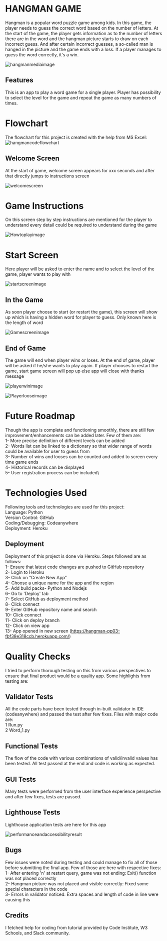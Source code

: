 
# HANGMAN GAME
Hangman is a popular word puzzle game among kids. In this game, the player needs to guess the correct 
word based on the number of letters. At the start of the game, the player gets information as to the 
number of letters there are in the word and the hangman picture starts to draw on each incorrect guess.
And after certain incorrect guesses, a so-called man is hanged in the picture and the game ends with a loss.
If a player manages to guess the word correctly, it's a win. 

![hangmanmediaimage](/images/mediascreen.png)

## Features
This is an app to play a word game for a single player. Player has possibility to select the level for the game and repeat the game as many numbers of times.

# Flowchart
The flowchart for this project is created with the help from MS Excel:
![hangmancodeflowchart](/images/flowchart.png)

## Welcome Screen
At the start of game, welcome screen appears for xxx seconds and
after that directly jumps to instructions screen

![welcomescreen](/images/welcomescreen.png)

# Game Instructions
On this screen step by step instructions are mentioned for the player to understand every detail could be required to understand during the game

![Howtoplayimage](/images/howtoplay.png)

# Start Screen
Here player will be asked to enter the name and to select the level of the game, player wants to play with

![startscreenimage](/images/startgame.png)

## In the Game
As soon player choose to start (or restart the game), this screen will show up which is having a hidden word for player to guess. Only known here is the length of word

![Gamescreenimage](/images/gamescreen.png)

## End of Game
The game will end when player wins or loses. At the end of game, player will be asked if he/she wants to play again. If player chooses to restart the game, start game screen will pop up else app will close with thanks message

![playerwinimage](/images/wingame.png)

![Playerlooseimage](/images/lossgame.png)

# Future Roadmap
Though the app is complete and functioning smoothly, there are still few improvement/enhancements can be added later. Few of them are:\
1- More precise definition of different levels can be added\
2- Words list can be linked to a dictionary so that wider range of words could be available for user to guess from\
3- Number of wins and looses can be counted and added to screen every time game ends\
4- Historical records can be displayed\
5- User registration process can be included\
 

# Technologies Used
Following tools and technologies are used for this project:    
    Language: Python\
    Version Control: GitHub\
    Coding/Debugging: Codeanywhere\
    Deployment: Heroku

## Deployment
Deployment of this project is done via Heroku. Steps followed are as follows:\
    1- Ensure that latest code changes are pushed to GitHub repository\
    2- Login to Heroku\
    3- Click on “Create New App”\
    4- Choose a unique name for the app and the region\
    5- Add build packs- Python and Nodejs\
    6- Go to 'Deploy' tab\
    7- Select GitHub as deployment method\
    8- Click connect\
    9- Enter GitHub repository name and search\
    10- Click connect\
    11- Click on deploy branch\
    12- Click on view app\
    13- App opened in new screen (https://hangman-pp03-fbf38e318ccb.herokuapp.com/)

# Quality Checks
I tried to perform thorough testing on this from various perspectives to ensure that final product would be a quality app. Some highlights from testing are:

## Validator Tests
All the code parts have been tested through in-built validator in IDE (codeanywhere) and passed the test after few fixes. Files with major code are:\
    1  Run.py\
    2  Word_1.py

## Functional Tests
The flow of the code with various combinations of valid/invalid values has been tested. All test passed at the end and code is working as expected.

## GUI Tests
Many tests were performed from the user interface experience perspective and after few fixes, tests are passed.

## Lighthouse Tests

Lighthouse application tests are here for this app

![performanceandaccessibilityresult](/images/lighthouse.png)

## Bugs
Few issues were noted during testing and could manage to fix all of those before submitting the final app. Few of those are here with respective fixes:\
    1- After entering 'n' at restart query, game was not ending: Exit() function was not placed correctly\
    2- Hangman picture was not placed and visible correctly: Fixed some special characters in the code\
    3- Errors in validator noticed: Extra spaces and length of code in line were causing this

## Credits
I fetched help for coding from tutorial provided by Code Institute, W3 Schools, and Slack community.
















































































































